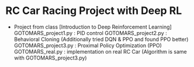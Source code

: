 # RC Car Racing Project with Deep RL

- Project from class [Introduction to Deep Reinforcement Learning]
GOTOMARS_project1.py : PID control
GOTOMARS_project2.py : Behavioral Cloning (Additionally tried DQN & PPO and found PPO better)
GOTOMARS_project3.py : Proximal Policy Optimization (PPO)
GOTOMARS_real.py : implementation on real RC Car (Algorithm is same with GOTOMARS_project3.py)
